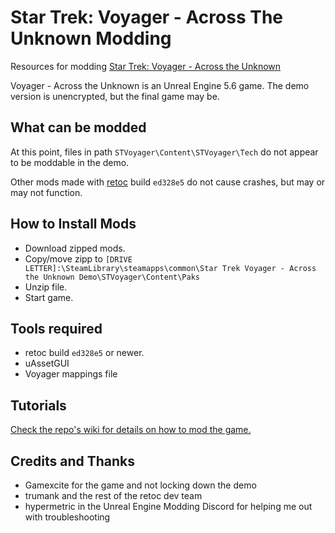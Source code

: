 # Star Trek: Voyager - Across The Unknown Modding
Resources for modding [Star Trek: Voyager - Across the Unknown](https://store.steampowered.com/app/2643390/Star_Trek_Voyager__Across_the_Unknown/)

Voyager - Across the Unknown is an Unreal Engine 5.6 game. The demo version is unencrypted, but the final game may be.

## What can be modded
At this point, files in path `STVoyager\Content\STVoyager\Tech` do not appear to be moddable in the demo.

Other mods made with [retoc](https://github.com/trumank/retoc) build `ed328e5` do not cause crashes, but may or may not function.

## How to Install Mods
- Download zipped mods.
- Copy/move zipp to `[DRIVE LETTER]:\SteamLibrary\steamapps\common\Star Trek Voyager - Across the Unknown Demo\STVoyager\Content\Paks`
- Unzip file.
- Start game.

## Tools required
- retoc build `ed328e5` or newer.
- uAssetGUI
- Voyager mappings file

## Tutorials
[Check the repo's wiki for details on how to mod the game.](https://github.com/korgano/Voyager_AcrossTheUnknown_Modding/wiki)

## Credits and Thanks
- Gamexcite for the game and not locking down the demo
- trumank and the rest of the retoc dev team
- hypermetric in the Unreal Engine Modding Discord for helping me out with troubleshooting
